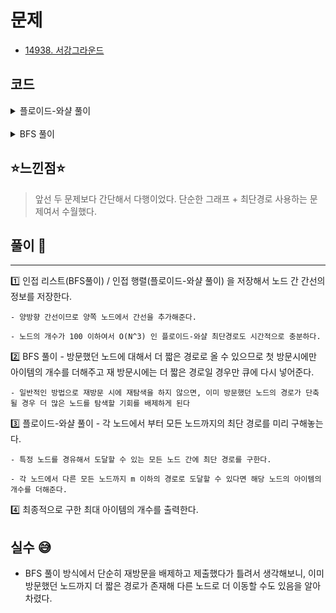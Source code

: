 # 문제
- [14938. 서강그라운드](https://www.acmicpc.net/problem/14938)

## 코드

<details><summary> 플로이드-와샬 풀이 </summary>

![image](https://user-images.githubusercontent.com/51476083/108365802-f6d8b900-723a-11eb-889e-c5e454b6d329.png)


``` java
import java.awt.Point;
import java.io.BufferedReader;
import java.io.IOException;
import java.io.InputStreamReader;
import java.util.*;

public class Q14938 {
    static int n, m, r, itemCount[];
    static int adj[][];

    public static void main(String[] args) throws IOException {
        init();
        solution();
    }

    private static void solution() {
        int ans = 0;
        for (int i = 0; i < n; i++) {
            for (int j = 0; j < n; j++) {
                for (int k = 0; k < n; k++) {
                    if(j == k) continue;
                    adj[j][k] = Math.min(adj[j][k], adj[j][i] + adj[i][k]);
                }
            }
        }
        for (int i = 0; i < n; i++) {
            int temp = itemCount[i];
            for (int j = 0; j < n; j++) {
                if(i == j) continue;
                if(adj[i][j] <= m)
                    temp += itemCount[j];
            }
            ans = Math.max(ans, temp);
        }
        System.out.println(ans);
    }

    static void init() throws IOException {
        BufferedReader br = new BufferedReader(new InputStreamReader(System.in));
        StringTokenizer st = new StringTokenizer(br.readLine());
        n = stoi(st.nextToken());
        m = stoi(st.nextToken());
        r = stoi(st.nextToken());
        adj = new int[n][n];
        itemCount = new int[n];

        st = new StringTokenizer(br.readLine());
        for (int i = 0; i < n; i++) {
            itemCount[i] = stoi(st.nextToken());
            Arrays.fill(adj[i], 987654321);
            adj[i][i] = 0;
        }

        for (int i = 0; i < r; i++) {
            st = new StringTokenizer(br.readLine());
            int u = stoi(st.nextToken()) - 1;
            int v = stoi(st.nextToken()) - 1;
            int len = stoi(st.nextToken());
            adj[u][v] = adj[v][u] = len;
        }
    }

    static int stoi(String st) {
        return Integer.parseInt(st);
    }
}

```
</details>

<br/>

<details><summary> BFS 풀이 </summary>

![image](https://user-images.githubusercontent.com/51476083/108365710-ddd00800-723a-11eb-979d-00454cb05c54.png)

```java
import java.awt.Point;
import java.io.BufferedReader;
import java.io.IOException;
import java.io.InputStreamReader;
import java.util.*;

public class Main {
    static int n, m, r, itemCount[];
    static List<Point> adj[];
    static boolean visited[];
    public static void main(String[] args) throws IOException {
        init();
        solution();
    }

    static void solution() {
        int ans = 0;
        for (int i = 0; i < n; i++) {
            visited[i] = true;
            ans = Math.max(ans, bfs(i));
            Arrays.fill(visited, false);
        }
        System.out.println(ans);
    }

    static int bfs(int start) {
        int ret = itemCount[start];
        Queue<Point> q = new LinkedList<>();
        q.add(new Point(start, 0));

        while(!q.isEmpty()){
            Point edge = q.poll();
            int here = edge.x, cost = edge.y;
            for (int i = 0; i < adj[here].size(); i++) {
                Point p = adj[here].get(i);
                int next = p.x, nextCost = p.y;
                if(cost + nextCost <= m){
                    q.add(new Point(next, cost + nextCost));
                    if(!visited[next])
                        ret += itemCount[next];
                    visited[next] = true;
                }
            }
        }
        return ret;
    }

    static void init() throws IOException {
        BufferedReader br = new BufferedReader(new InputStreamReader(System.in));
        StringTokenizer st = new StringTokenizer(br.readLine());
        n = stoi(st.nextToken());
        m = stoi(st.nextToken());
        r = stoi(st.nextToken());
        adj = new List[n];
        itemCount = new int[n];
        visited = new boolean[n];
        st = new StringTokenizer(br.readLine());
        for (int i = 0; i < n; i++) {
            itemCount[i] = stoi(st.nextToken());
            adj[i] = new ArrayList<>();
        }
        for (int i = 0; i < r; i++) {
            st = new StringTokenizer(br.readLine());
            int u = stoi(st.nextToken()) - 1;
            int v = stoi(st.nextToken()) - 1;
            int len = stoi(st.nextToken());
            adj[u].add(new Point(v, len));
            adj[v].add(new Point(u, len));
        }
    }

    static int stoi(String st) {
        return Integer.parseInt(st);
    }
}
```

</details>

## ⭐️느낀점⭐️
> 앞선 두 문제보다 간단해서 다행이었다. 단순한 그래프 + 최단경로 사용하는 문제여서 수월했다. 

## 풀이 📣
<hr/>

1️⃣ 인접 리스트(BFS풀이) / 인접 행렬(플로이드-와샬 풀이) 을 저장해서 노드 간 간선의 정보를 저장한다.

    - 양방향 간선이므로 양쪽 노드에서 간선을 추가해준다.

    - 노드의 개수가 100 이하여서 O(N^3) 인 플로이드-와샬 최단경로도 시간적으로 충분하다.


2️⃣ BFS 풀이 - 방문했던 노드에 대해서 더 짧은 경로로 올 수 있으므로 첫 방문시에만 아이템의 개수를 더해주고 재 방문시에는 더 짧은 경로일 경우만 큐에 다시 넣어준다. 

    - 일반적인 방법으로 재방문 시에 재탐색을 하지 않으면, 이미 방문했던 노드의 경로가 단축될 경우 더 많은 노드를 탐색할 기회를 배제하게 된다


3️⃣ 플로이드-와샬 풀이 - 각 노드에서 부터 모든 노드까지의 최단 경로를 미리 구해놓는다.

    - 특정 노드를 경유해서 도달할 수 있는 모든 노드 간에 최단 경로를 구한다.

    - 각 노드에서 다른 모든 노드까지 m 이하의 경로로 도달할 수 있다면 해당 노드의 아이템의 개수를 더해준다.


4️⃣ 최종적으로 구한 최대 아이템의 개수를 출력한다.


## 실수 😅

- BFS 풀이 방식에서 단순히 재방문을 배제하고 제출했다가 틀려서 생각해보니, 이미 방문했던 노드까지 더 짧은 경로가 존재해 다른 노드로 더 이동할 수도 있음을 알아차렸다. 